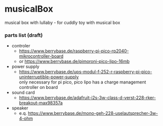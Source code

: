 # musicalBox
musical box with lullaby - for cuddly toy with musical box

### parts list (draft)
* controler
  * https://www.berrybase.de/raspberry-pi-pico-rp2040-mikrocontroller-board
  * or https://www.berrybase.de/pimoroni-pico-lipo-16mb
* power supply
  * https://www.berrybase.de/ups-modul-f-252-r-raspberry-pi-pico-uninterruptible-power-supply \
    only necessary for pi pico, pico lipo has a charge management controller on board
* sound card
  * https://www.berrybase.de/adafruit-i2s-3w-class-d-verst-228-rker-breakout-max98357a
* speaker
  * e.q. https://www.berrybase.de/mono-geh-228-uselautsprecher-3w-4-ohm
